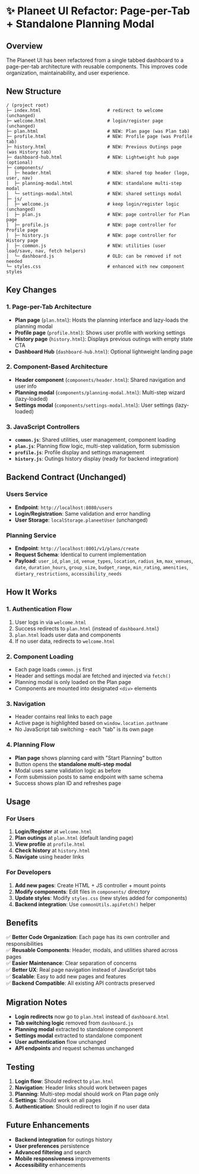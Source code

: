 # ✨ Planeet UI Refactor: Page-per-Tab + Standalone Planning Modal

## Overview

The Planeet UI has been refactored from a single tabbed dashboard to a page-per-tab architecture with reusable components. This improves code organization, maintainability, and user experience.

## New Structure

```
/ (project root)
├─ index.html                         # redirect to welcome (unchanged)
├─ welcome.html                       # login/register page (unchanged)
├─ plan.html                          # NEW: Plan page (was Plan tab)
├─ profile.html                       # NEW: Profile page (was Profile tab)
├─ history.html                       # NEW: Previous Outings page (was History tab)
├─ dashboard-hub.html                 # NEW: Lightweight hub page (optional)
├─ components/
│  ├─ header.html                     # NEW: shared top header (logo, user, nav)
│  ├─ planning-modal.html             # NEW: standalone multi-step modal
│  └─ settings-modal.html             # NEW: shared settings modal
├─ js/
│  ├─ welcome.js                      # keep login/register logic (unchanged)
│  ├─ plan.js                         # NEW: page controller for Plan page
│  ├─ profile.js                      # NEW: page controller for Profile page
│  ├─ history.js                      # NEW: page controller for History page
│  ├─ common.js                       # NEW: utilities (user load/save, nav, fetch helpers)
│  └─ dashboard.js                    # OLD: can be removed if not needed
└─ styles.css                         # enhanced with new component styles
```

## Key Changes

### 1. **Page-per-Tab Architecture**
- **Plan page** (`plan.html`): Hosts the planning interface and lazy-loads the planning modal
- **Profile page** (`profile.html`): Shows user profile with working settings
- **History page** (`history.html`): Displays previous outings with empty state CTA
- **Dashboard Hub** (`dashboard-hub.html`): Optional lightweight landing page

### 2. **Component-Based Architecture**
- **Header component** (`components/header.html`): Shared navigation and user info
- **Planning modal** (`components/planning-modal.html`): Multi-step wizard (lazy-loaded)
- **Settings modal** (`components/settings-modal.html`): User settings (lazy-loaded)

### 3. **JavaScript Controllers**
- **`common.js`**: Shared utilities, user management, component loading
- **`plan.js`**: Planning flow logic, multi-step validation, form submission
- **`profile.js`**: Profile display and settings management
- **`history.js`**: Outings history display (ready for backend integration)

## Backend Contract (Unchanged)

### Users Service
- **Endpoint**: `http://localhost:8080/users`
- **Login/Registration**: Same validation and error handling
- **User Storage**: `localStorage.planeetUser` (unchanged)

### Planning Service
- **Endpoint**: `http://localhost:8001/v1/plans/create`
- **Request Schema**: Identical to current implementation
- **Payload**: `user_id`, `plan_id`, `venue_types`, `location`, `radius_km`, `max_venues`, `date`, `duration_hours`, `group_size`, `budget_range`, `min_rating`, `amenities`, `dietary_restrictions`, `accessibility_needs`

## How It Works

### 1. **Authentication Flow**
1. User logs in via `welcome.html`
2. Success redirects to `plan.html` (instead of `dashboard.html`)
3. `plan.html` loads user data and components
4. If no user data, redirects to `welcome.html`

### 2. **Component Loading**
- Each page loads `common.js` first
- Header and settings modal are fetched and injected via `fetch()`
- Planning modal is only loaded on the Plan page
- Components are mounted into designated `<div>` elements

### 3. **Navigation**
- Header contains real links to each page
- Active page is highlighted based on `window.location.pathname`
- No JavaScript tab switching - each "tab" is its own page

### 4. **Planning Flow**
- **Plan page** shows planning card with "Start Planning" button
- Button opens the **standalone multi-step modal**
- Modal uses same validation logic as before
- Form submission posts to same endpoint with same schema
- Success shows plan ID and refreshes page

## Usage

### For Users
1. **Login/Register** at `welcome.html`
2. **Plan outings** at `plan.html` (default landing page)
3. **View profile** at `profile.html`
4. **Check history** at `history.html`
5. **Navigate** using header links

### For Developers
1. **Add new pages**: Create HTML + JS controller + mount points
2. **Modify components**: Edit files in `components/` directory
3. **Update styles**: Modify `styles.css` (new styles added for components)
4. **Backend integration**: Use `commonUtils.apiFetch()` helper

## Benefits

✅ **Better Code Organization**: Each page has its own controller and responsibilities  
✅ **Reusable Components**: Header, modals, and utilities shared across pages  
✅ **Easier Maintenance**: Clear separation of concerns  
✅ **Better UX**: Real page navigation instead of JavaScript tabs  
✅ **Scalable**: Easy to add new pages and features  
✅ **Backend Compatible**: All existing API contracts preserved  

## Migration Notes

- **Login redirects** now go to `plan.html` instead of `dashboard.html`
- **Tab switching logic** removed from `dashboard.js`
- **Planning modal** extracted to standalone component
- **Settings modal** extracted to standalone component
- **User authentication** flow unchanged
- **API endpoints** and request schemas unchanged

## Testing

1. **Login flow**: Should redirect to `plan.html`
2. **Navigation**: Header links should work between pages
3. **Planning**: Multi-step modal should work on Plan page only
4. **Settings**: Should work on all pages
5. **Authentication**: Should redirect to login if no user data

## Future Enhancements

- **Backend integration** for outings history
- **User preferences** persistence
- **Advanced filtering** and search
- **Mobile responsiveness** improvements
- **Accessibility** enhancements

